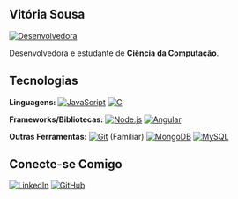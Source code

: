 
## Vitória Sousa
[![Desenvolvedora](https://img.shields.io/badge/Desenvolvedora-%-blue)](https://www.linkedin.com/in/vit%C3%B3ria-sousa-100701260/)

Desenvolvedora e estudante de **Ciência da Computação**.
## Tecnologias

**Linguagens:**
[![JavaScript](https://img.shields.io/badge/JavaScript-F7DF1E?style=flat-square&logo=javascript&logoColor=black)](https://developer.mozilla.org/pt-BR/docs/Web/JavaScript)
[![C](https://img.shields.io/badge/C-00599C?style=flat-square&logo=c&logoColor=white)](https://www.iso.org/standard/74528.html) 

**Frameworks/Bibliotecas:**
[![Node.js](https://img.shields.io/badge/Node.js-43853D?style=flat-square&logo=nodedotjs&logoColor=white)](https://nodejs.org/en/) 
[![Angular](https://img.shields.io/badge/Angular-DD0031?style=flat-square&logo=angular&logoColor=white)](https://angular.io/) 

**Outras Ferramentas:**
[![Git](https://img.shields.io/badge/Git-F05032?style=flat-square&logo=git&logoColor=white)](https://git-scm.com/) (Familiar)
[![MongoDB](https://img.shields.io/badge/MongoDB-47A248?style=flat-square&logo=mongodb&logoColor=white)](https://www.mongodb.com/)
[![MySQL](https://img.shields.io/badge/MySQL-4479A1?style=flat-square&logo=mysql&logoColor=white)](https://www.mysql.com/) 

## Conecte-se Comigo

[![LinkedIn](https://img.shields.io/badge/LinkedIn-0077B5?style=for-the-badge&logo=linkedin&logoColor=white)](https://www.linkedin.com/in/vit%C3%B3ria-sousa-100701260/)
[![GitHub](https://img.shields.io/badge/GitHub-181717?style=flat-square&logo=github&logoColor=white)](https://github.com/vitoria-coder)